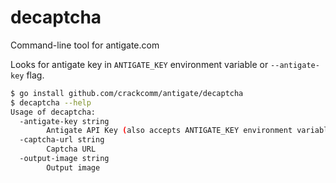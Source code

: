 # decaptcha

Command-line tool for antigate.com

Looks for antigate key in `ANTIGATE_KEY` environment variable or `--antigate-key` flag.

```sh
$ go install github.com/crackcomm/antigate/decaptcha
$ decaptcha --help
Usage of decaptcha:
  -antigate-key string
    	Antigate API Key (also accepts ANTIGATE_KEY environment variable)
  -captcha-url string
    	Captcha URL
  -output-image string
    	Output image
```
